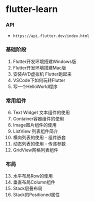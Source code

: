 # flutter-learn

### API 

* `https://api.flutter.dev/index.html`

### 基础阶段
1. Flutter开发环境搭建Windows版
2. Flutter开发环境搭建Mac版
3. 安装AVD虚拟机 Flutter跑起来
4. VSCode下如何玩转Flutter
5. 写一个HelloWorld程序

### 常用组件
6. Text Widget 文本组件的使用
7. Container容器组件的使用
8. Image图片组件的使用
9. ListView 列表组件简介
10. 横向列表的使用 - 组件嵌套
11. 动态列表的使用 - 传递参数
12. GridView网格列表组件

### 布局
13. 水平布局Row的使用
14. 垂直布局Column组件
15. Stack层叠布局
16. Stack的Positioned属性